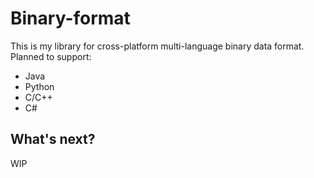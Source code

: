 # Binary-format
This is my library for cross-platform multi-language binary data format.
Planned to support:
* Java
* Python
* C/C++
* C#


## What's next?
WIP

